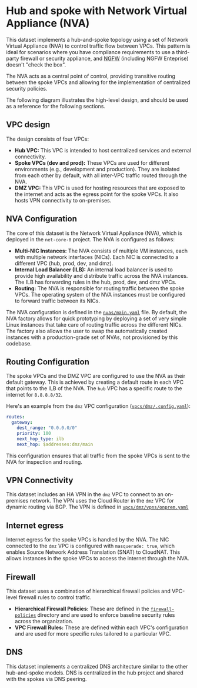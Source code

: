 # Hub and spoke with Network Virtual Appliance (NVA)

This dataset implements a hub-and-spoke topology using a set of Network Virtual Appliance (NVA) to control traffic flow between VPCs. This pattern is ideal for scenarios where you have compliance requirements to use a third-party firewall or security appliance, and [NGFW](https://cloud.google.com/firewall/docs/about-firewalls) (including NGFW Enteprise) doesn't "check the box".

The NVA acts as a central point of control, providing transitive routing between the spoke VPCs and allowing for the implementation of centralized security policies.

The following diagram illustrates the high-level design, and should be used as a reference for the following sections.

## VPC design

The design consists of four VPCs:

- **Hub VPC:** This VPC is intended to host centralized services and external connectivity.
- **Spoke VPCs (dev and prod):** These VPCs are used for different environments (e.g., development and production). They are isolated from each other by default, with all inter-VPC traffic routed through the NVA.
- **DMZ VPC:** This VPC is used for hosting resources that are exposed to the internet and acts as the egress point for the spoke VPCs. It also hosts VPN connectivity to on-premises.

## NVA Configuration

The core of this dataset is the Network Virtual Appliance (NVA), which is deployed in the `net-core-0` project. The NVA is configured as follows:

- **Multi-NIC Instances:** The NVA consists of multiple VM instances, each with multiple network interfaces (NICs). Each NIC is connected to a different VPC (hub, prod, dev, and dmz).
- **Internal Load Balancer (ILB):** An internal load balancer is used to provide high availability and distribute traffic across the NVA instances. The ILB has forwarding rules in the hub, prod, dev, and dmz VPCs.
- **Routing:** The NVA is responsible for routing traffic between the spoke VPCs. The operating system of the NVA instances must be configured to forward traffic between its NICs.

The NVA configuration is defined in the [`nvas/main.yaml`](./nvas/main.yaml) file. By default, the NVA factory allows for quick prototyping by deploying a set of very simple Linux instances that take care of routing traffic across the different NICs. The factory also allows the user to swap the automatically created instances with a production-grade set of NVAs, not provisioned by this codebase.

## Routing Configuration

The spoke VPCs and the DMZ VPC are configured to use the NVA as their default gateway. This is achieved by creating a default route in each VPC that points to the ILB of the NVA. The `hub` VPC has a specific route to the internet for `8.8.8.8/32`.

Here's an example from the `dmz` VPC configuration ([`vpcs/dmz/.config.yaml`](./vpcs/dmz/.config.yaml)):

```yaml
routes:
  gateway:
    dest_range: "0.0.0.0/0"
    priority: 100
    next_hop_type: ilb
    next_hop: $addresses:dmz/main
```

This configuration ensures that all traffic from the spoke VPCs is sent to the NVA for inspection and routing.

## VPN Connectivity

This dataset includes an HA VPN in the `dmz` VPC to connect to an on-premises network. The VPN uses the Cloud Router in the `dmz` VPC for dynamic routing via BGP. The VPN is defined in [`vpcs/dmz/vpns/onprem.yaml`](./vpcs/dmz/vpns/onprem.yaml)

## Internet egress

Internet egress for the spoke VPCs is handled by the NVA. The NIC connected to the `dmz` VPC is configured with `masquerade: true`, which enables Source Network Address Translation (SNAT) to CloudNAT. This allows instances in the spoke VPCs to access the internet through the NVA.

## Firewall

This dataset uses a combination of hierarchical firewall policies and VPC-level firewall rules to control traffic.

- **Hierarchical Firewall Policies:** These are defined in the [`firewall-policies`](./firewall-policies) directory and are used to enforce baseline security rules across the organization.
- **VPC Firewall Rules:** These are defined within each VPC's configuration and are used for more specific rules tailored to a particular VPC.

## DNS

This dataset implements a centralized DNS architecture similar to the other hub-and-spoke models. DNS is centralized in the hub project and shared with the spokes via DNS peering.

